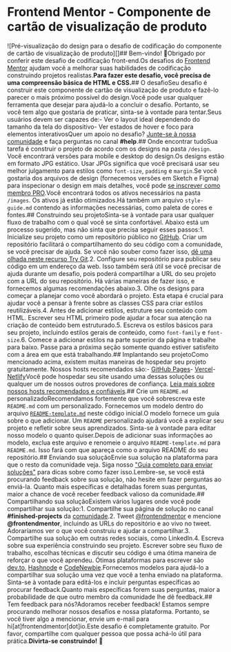 # Frontend Mentor - Componente de cartão de visualização de produto

![Pré-visualização do design para o desafio de codificação do componente de cartão de visualização de produto][]## Bem-vindo! 👋Obrigado por conferir este desafio de codificação front-end.Os desafios do [Frontend Mentor](https://www.frontendmentor.io) ajudam você a melhorar suas habilidades de codificação construindo projetos realistas.**Para fazer este desafio, você precisa de uma compreensão básica de HTML e CSS.**## O desafioSeu desafio é construir este componente de cartão de visualização de produto e fazê-lo parecer o mais próximo possível do design.Você pode usar qualquer ferramenta que desejar para ajudá-lo a concluir o desafio. Portanto, se você tem algo que gostaria de praticar, sinta-se à vontade para tentar.Seus usuários devem ser capazes de:- Ver o layout ideal dependendo do tamanho da tela do dispositivo- Ver estados de hover e foco para elementos interativosQuer um apoio no desafio? [Junte-se à nossa comunidade](https://www.frontendmentor.io/community) e faça perguntas no canal **#help**.## Onde encontrar tudoSua tarefa é construir o projeto de acordo com os designs na pasta `/design`. Você encontrará versões para mobile e desktop do design.Os designs estão em formato JPG estático. Usar JPGs significa que você precisará usar seu melhor julgamento para estilos como `font-size`, `padding` e `margin`.Se você gostaria dos arquivos de design (fornecemos versões em Sketch e Figma) para inspecionar o design em mais detalhes, você pode [se inscrever como membro PRO](https://www.frontendmentor.io/pro).Você encontrará todos os ativos necessários na pasta `/images`. Os ativos já estão otimizados.Há também um arquivo `style-guide.md` contendo as informações necessárias, como paleta de cores e fontes.## Construindo seu projetoSinta-se à vontade para usar qualquer fluxo de trabalho com o qual você se sinta confortável. Abaixo está um processo sugerido, mas não sinta que precisa seguir esses passos:1. Inicialize seu projeto como um repositório público no [GitHub](https://github.com/). Criar um repositório facilitará o compartilhamento do seu código com a comunidade, se você precisar de ajuda. Se você não souber como fazer isso, [dê uma olhada neste recurso Try Git](https://try.github.io/).2. Configure seu repositório para publicar seu código em um endereço da web. Isso também será útil se você precisar de ajuda durante um desafio, pois poderá compartilhar a URL do seu projeto com a URL do seu repositório. Há várias maneiras de fazer isso, e fornecemos algumas recomendações abaixo.3. Olhe os designs para começar a planejar como você abordará o projeto. Esta etapa é crucial para ajudar você a pensar à frente sobre as classes CSS para criar estilos reutilizáveis.4. Antes de adicionar estilos, estruture seu conteúdo com HTML. Escrever seu HTML primeiro pode ajudar a focar sua atenção na criação de conteúdo bem estruturado.5. Escreva os estilos básicos para seu projeto, incluindo estilos gerais de conteúdo, como `font-family` e `font-size`.6. Comece a adicionar estilos na parte superior da página e trabalhe para baixo. Passe para a próxima seção somente quando estiver satisfeito com a área em que está trabalhando.## Implantando seu projetoComo mencionado acima, existem muitas maneiras de hospedar seu projeto gratuitamente. Nossos hosts recomendados são:- [GitHub Pages](https://pages.github.com/)- [Vercel](https://vercel.com/)- [Netlify](https://www.netlify.com/)Você pode hospedar seu site usando uma dessas soluções ou qualquer um de nossos outros provedores de confiança. [Leia mais sobre nossos hosts recomendados e confiáveis](https://medium.com/frontend-mentor/frontend-mentor-trusted-hosting-providers-bf000dfebe).## Crie um `README.md` personalizadoRecomendamos fortemente que você sobrescreva este `README.md` com um personalizado. Fornecemos um modelo dentro do arquivo [`README-template.md`](./README-template.md) neste código inicial.O modelo fornece um guia sobre o que adicionar. Um `README` personalizado ajudará você a explicar seu projeto e refletir sobre seus aprendizados. Sinta-se à vontade para editar nosso modelo o quanto quiser.Depois de adicionar suas informações ao modelo, exclua este arquivo e renomeie o arquivo `README-template.md` para `README.md`. Isso fará com que apareça como o arquivo README do seu repositório.## Enviando sua soluçãoEnvie sua solução na plataforma para que o resto da comunidade veja. Siga nosso ["Guia completo para enviar soluções"](https://medium.com/frontend-mentor/a-complete-guide-to-submitting-solutions-on-frontend-mentor-ac6384162248) para dicas sobre como fazer isso.Lembre-se, se você está procurando feedback sobre sua solução, não hesite em fazer perguntas ao enviá-la. Quanto mais específicas e detalhadas forem suas perguntas, maior a chance de você receber feedback valioso da comunidade.## Compartilhando sua soluçãoExistem vários lugares onde você pode compartilhar sua solução:1. Compartilhe sua página de solução no canal **#finished-projects** da [comunidade](https://www.frontendmentor.io/community).2. Tweet [@frontendmentor](https://twitter.com/frontendmentor) e mencione **@frontendmentor**, incluindo as URLs do repositório e ao vivo no tweet. Adoraríamos ver o que você construiu e ajudar a compartilhar.3. Compartilhe sua solução em outras redes sociais, como LinkedIn.4. Escreva sobre sua experiência construindo seu projeto. Escrever sobre seu fluxo de trabalho, escolhas técnicas e discutir seu código é uma ótima maneira de reforçar o que você aprendeu. Ótimas plataformas para escrever são [dev.to](https://dev.to/), [Hashnode](https://hashnode.com/) e [CodeNewbie](https://community.codenewbie.org/).Fornecemos modelos para ajudá-lo a compartilhar sua solução uma vez que você a tenha enviado na plataforma. Sinta-se à vontade para editá-los e incluir perguntas específicas ao procurar feedback.Quanto mais específicas forem suas perguntas, maior a probabilidade de que outro membro da comunidade lhe dê feedback.## Tem feedback para nós?Adoramos receber feedback! Estamos sempre procurando melhorar nossos desafios e nossa plataforma. Portanto, se você tiver algo a mencionar, envie um e-mail para hi[at]frontendmentor[dot]io.Este desafio é completamente gratuito. Por favor, compartilhe com qualquer pessoa que possa achá-lo útil para prática.**Divirta-se construindo!** 🚀